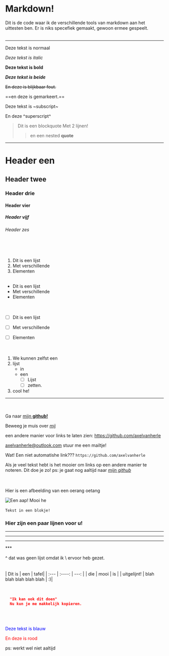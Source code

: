 
# Markdown!
Dit is de code waar ik de verschillende tools van markdown aan het uittesten ben. Er is niks specefiek gemaakt, gewoon ermee gespeelt.
<br></br>
***
Deze tekst is normaal  

_Deze tekst is italic_  

**Deze tekst is bold**  

_**Deze tekst is beide**_  

~~En deze is blijkbaar fout.~~  

==en deze is gemarkeert.==  

Deze tekst is ~subscript~  

En deze ^superscript^  

>Dit is een blockquote
>Met 2 lijnen!  
>>en een nested **quote**  

***


# Header een
## Header twee
### Header drie
#### Header vier
##### Header vijf
###### Header zes 
<br></br>


1.	Dit is een lijst
2.	Met verschillende
3.	Elementen
  <br></br>
  
-	Dit is een lijst
-	Met verschillende
-	Elementen  
<br></br>

 - [ ] Dit is een lijst
 - [ ] Met verschillende
 - [ ] Elementen  
 <br></br>
 
 
1. We kunnen zelfst een
2. lijst
	- in
	- een
		 - [ ] Lijst
		 - [ ] zetten.
3. cool he!  
***
<br></br>
Ga naar [mijn **github!**](https://github.com/axelvanherle)  

Beweeg je muis over [_mij_](https://github.com/axelvanherle "Je gaat nog steeds naar mijn github als je op me klikt.")  

een andere manier voor links te laten zien: <https://github.com/axelvanherle>  

<axelvanherle@outlook.com>  stuur me een mailtje!  

Wat! Een niet automatishe link??? `https://github.com/axelvanherle`  

Als je veel tekst hebt is het mooier om links op een andere manier te noteren. Dit doe je zo! ps: je gaat nog aaltijd naar [_mijn github_][1]  

[1]: https://github.com/axelvanherle "ps: het is echt mijn github hoor"  
<br></br>
Hier is een afbeelding van een oerang oetang  

![Een aap! Mooi he](https://kuscheltiere.biz/media/5992/catalog/orang-utan-jasinga-mit-baby-pluschtier-menschenaffe-30-cm.jpg?size=256 "mooi he") 
<br></br>
`Tekst in een blokje!`  
### Hier zijn een paar lijnen voor u!
***
---
___
\***  

^ dat was geen lijst omdat ik \ ervoor heb gezet.  
<br></br>
| Dit is      | een | tafel|
| :---        |    :----:   |          ---: |
| die      | mooi       | is   |
| uitgelijnt!   | blah blah blah blah blah        | :)|  
<br></br>
```json
  "Ik kan ook dit doen"
  Nu kun je me makkelijk kopieren.
```
<br></br>
<p style="color:blue">Deze tekst is blauw</p>
<font color="red">En deze is rood</font>  
 
ps: werkt wel niet aaltijd

[En dit zie je alleen als je naar de code kijkt!]: # 

